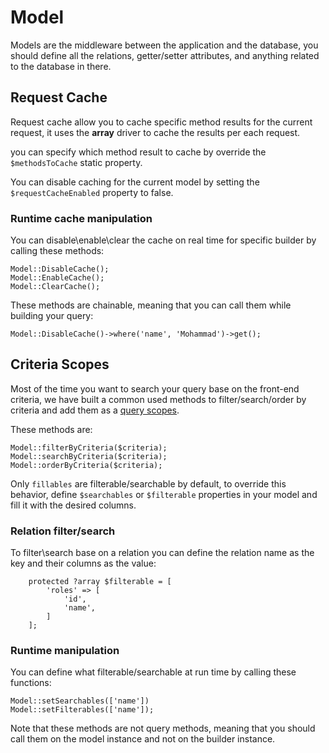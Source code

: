 # Model

Models are the middleware between the application and the database, you should define all the relations, getter/setter attributes, and anything related to the database in there.

## Request Cache

Request cache allow you to cache specific method results for the current request, it uses the **array** driver to cache the results per each request.

you can specify which method result to cache by override the `$methodsToCache` static property.

You can disable caching for the current model by setting the `$requestCacheEnabled` property to false.

### Runtime cache manipulation

You can disable\enable\clear the cache on real time for specific builder by calling these methods:

```
Model::DisableCache();
Model::EnableCache();
Model::ClearCache();
```

These methods are chainable, meaning that you can call them while building your query:
```
Model::DisableCache()->where('name', 'Mohammad')->get();
```

## Criteria Scopes

Most of the time you want to search your query base on the front-end criteria, we have built a common used methods to filter/search/order by criteria and add them as a [query scopes](https://laravel.com/docs/9.x/eloquent#query-scopes).


These methods are:
```
Model::filterByCriteria($criteria);
Model::searchByCriteria($criteria);
Model::orderByCriteria($criteria);
```

Only `fillables` are filterable/searchable by default, to override this behavior, define `$searchables` or `$filterable` properties in your model and fill it with the desired columns. 

### Relation filter/search
To filter\search base on a relation you can define the relation name as the key and their columns as the value:
```
    protected ?array $filterable = [
        'roles' => [
            'id',
            'name',        
        ]    
    ];

```

### Runtime manipulation
You can define what filterable/searchable at run time by calling these functions:

```
Model::setSearchables(['name'])
Model::setFilterables(['name']);
```

Note that these methods are not query methods, meaning that you should call them on the model instance and not on the builder instance.
